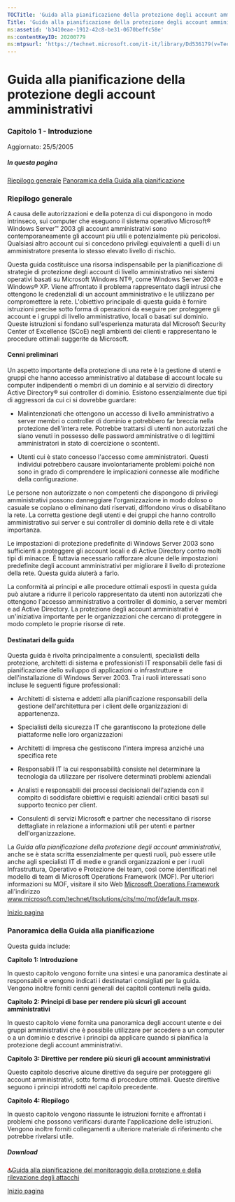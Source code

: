 ```yaml
---
TOCTitle: 'Guida alla pianificazione della protezione degli account amministrativi - Capitolo 1'
Title: 'Guida alla pianificazione della protezione degli account amministrativi - Capitolo 1'
ms:assetid: 'b3410eae-1912-42c8-be31-0670beffc58e'
ms:contentKeyID: 20200779
ms:mtpsurl: 'https://technet.microsoft.com/it-it/library/Dd536179(v=TechNet.10)'
---
```


Guida alla pianificazione della protezione degli account amministrativi
=======================================================================

### Capitolo 1 - Introduzione

Aggiornato: 25/5/2005

##### In questa pagina

[](#ebaa)[Riepilogo generale](#ebaa)
[](#eaaa)[Panoramica della Guida alla pianificazione](#eaaa)

### Riepilogo generale

A causa delle autorizzazioni e della potenza di cui dispongono in modo intrinseco, sui computer che eseguono il sistema operativo Microsoft® Windows Server™ 2003 gli account amministrativi sono contemporaneamente gli account più utili e potenzialmente più pericolosi. Qualsiasi altro account cui si concedono privilegi equivalenti a quelli di un amministratore presenta lo stesso elevato livello di rischio.

Questa guida costituisce una risorsa indispensabile per la pianificazione di strategie di protezione degli account di livello amministrativo nei sistemi operativi basati su Microsoft Windows NT®, come Windows Server 2003 e Windows® XP. Viene affrontato il problema rappresentato dagli intrusi che ottengono le credenziali di un account amministrativo e le utilizzano per compromettere la rete. L'obiettivo principale di questa guida è fornire istruzioni precise sotto forma di operazioni da eseguire per proteggere gli account e i gruppi di livello amministrativo, locali o basati sul dominio. Queste istruzioni si fondano sull'esperienza maturata dal Microsoft Security Center of Excellence (SCoE) negli ambienti dei clienti e rappresentano le procedure ottimali suggerite da Microsoft.

#### Cenni preliminari

Un aspetto importante della protezione di una rete è la gestione di utenti e gruppi che hanno accesso amministrativo al database di account locale su computer indipendenti o membri di un dominio e al servizio di directory Active Directory® sui controller di dominio. Esistono essenzialmente due tipi di aggressori da cui ci si dovrebbe guardare:

-   Malintenzionati che ottengono un accesso di livello amministrativo a server membri o controller di dominio e potrebbero far breccia nella protezione dell'intera rete. Potrebbe trattarsi di utenti non autorizzati che siano venuti in possesso delle password amministrative o di legittimi amministratori in stato di coercizione o scontenti.

-   Utenti cui è stato concesso l'accesso come amministratori. Questi individui potrebbero causare involontariamente problemi poiché non sono in grado di comprendere le implicazioni connesse alle modifiche della configurazione.

Le persone non autorizzate o non competenti che dispongono di privilegi amministrativi possono danneggiare l'organizzazione in modo doloso o casuale se copiano o eliminano dati riservati, diffondono virus o disabilitano la rete. La corretta gestione degli utenti e dei gruppi che hanno controllo amministrativo sui server e sui controller di dominio della rete è di vitale importanza.

Le impostazioni di protezione predefinite di Windows Server 2003 sono sufficienti a proteggere gli account locali e di Active Directory contro molti tipi di minacce. È tuttavia necessario rafforzare alcune delle impostazioni predefinite degli account amministrativi per migliorare il livello di protezione della rete. Questa guida aiuterà a farlo.

La conformità ai principi e alle procedure ottimali esposti in questa guida può aiutare a ridurre il pericolo rappresentato da utenti non autorizzati che ottengono l'accesso amministrativo a controller di dominio, a server membri e ad Active Directory. La protezione degli account amministrativi è un'iniziativa importante per le organizzazioni che cercano di proteggere in modo completo le proprie risorse di rete.

#### Destinatari della guida

Questa guida è rivolta principalmente a consulenti, specialisti della protezione, architetti di sistema e professionisti IT responsabili delle fasi di pianificazione dello sviluppo di applicazioni o infrastrutture e dell'installazione di Windows Server 2003. Tra i ruoli interessati sono incluse le seguenti figure professionali:

-   Architetti di sistema e addetti alla pianificazione responsabili della gestione dell'architettura per i client delle organizzazioni di appartenenza.

-   Specialisti della sicurezza IT che garantiscono la protezione delle piattaforme nelle loro organizzazioni

-   Architetti di impresa che gestiscono l'intera impresa anziché una specifica rete

-   Responsabili IT la cui responsabilità consiste nel determinare la tecnologia da utilizzare per risolvere determinati problemi aziendali

-   Analisti e responsabili dei processi decisionali dell'azienda con il compito di soddisfare obiettivi e requisiti aziendali critici basati sul supporto tecnico per client.

-   Consulenti di servizi Microsoft e partner che necessitano di risorse dettagliate in relazione a informazioni utili per utenti e partner dell'organizzazione.

La *Guida alla pianificazione della protezione degli account amministrativi*, anche se è stata scritta essenzialmente per questi ruoli, può essere utile anche agli specialisti IT di medie e grandi organizzazioni e per i ruoli Infrastruttura, Operativo e Protezione dei team, così come identificati nel modello di team di Microsoft Operations Framework (MOF). Per ulteriori informazioni su MOF, visitare il sito Web [Microsoft Operations Framework](http://www.microsoft.com/technet/itsolutions/cits/mo/mof/default.mspx) all'indirizzo www.microsoft.com/technet/itsolutions/cits/mo/mof/default.mspx.

[](#mainsection)[Inizio pagina](#mainsection)

### Panoramica della Guida alla pianificazione

Questa guida include:

**Capitolo 1: Introduzione**

In questo capitolo vengono fornite una sintesi e una panoramica destinate ai responsabili e vengono indicati i destinatari consigliati per la guida. Vengono inoltre forniti cenni generali dei capitoli contenuti nella guida.

**Capitolo 2: Principi di base per rendere più sicuri gli account amministrativi**

In questo capitolo viene fornita una panoramica degli account utente e dei gruppi amministrativi che è possibile utilizzare per accedere a un computer o a un dominio e descrive i principi da applicare quando si pianifica la protezione degli account amministrativi.

**Capitolo 3: Direttive per rendere più sicuri gli account amministrativi**

Questo capitolo descrive alcune direttive da seguire per proteggere gli account amministrativi, sotto forma di procedure ottimali. Queste direttive seguono i principi introdotti nel capitolo precedente.

**Capitolo 4: Riepilogo**

In questo capitolo vengono riassunte le istruzioni fornite e affrontati i problemi che possono verificarsi durante l'applicazione delle istruzioni. Vengono inoltre forniti collegamenti a ulteriore materiale di riferimento che potrebbe rivelarsi utile.

##### Download

[![](images/Dd536179.icon_exe(it-it,TechNet.10).gif)Guida alla pianificazione del monitoraggio della protezione e della rilevazione degli attacchi](http://go.microsoft.com/fwlink/?linkid=41316)

[](#mainsection)[Inizio pagina](#mainsection)
